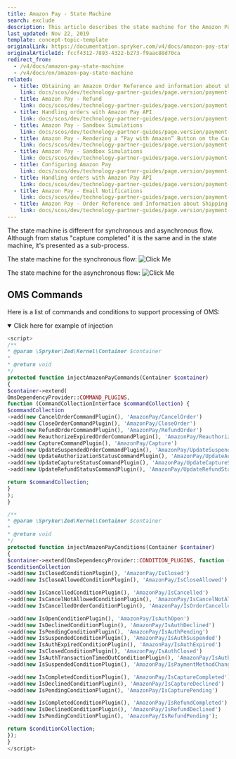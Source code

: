 ```yaml
---
title: Amazon Pay - State Machine
search: exclude
description: This article describes the state machine for the Amazon Pay module in Spryker Commerce OS.
last_updated: Nov 22, 2019
template: concept-topic-template
originalLink: https://documentation.spryker.com/v4/docs/amazon-pay-state-machine
originalArticleId: fccf4312-7893-4322-b273-f9aac88d70ca
redirect_from:
  - /v4/docs/amazon-pay-state-machine
  - /v4/docs/en/amazon-pay-state-machine
related:
  - title: Obtaining an Amazon Order Reference and information about shipping addresses
    link: docs/scos/dev/technology-partner-guides/page.version/payment-partners/amazon-pay/obtaining-an-amazon-order-reference-and-information-about-shipping-addresses.html
  - title: Amazon Pay - Refund
    link: docs/scos/dev/technology-partner-guides/page.version/payment-partners/amazon-pay/legacy-demoshop-integration/amazon-pay-refund.html
  - title: Handling orders with Amazon Pay API
    link: docs/scos/dev/technology-partner-guides/page.version/payment-partners/amazon-pay/handling-orders-with-amazon-pay-api.html
  - title: Amazon Pay - Sandbox Simulations
    link: docs/scos/dev/technology-partner-guides/page.version/payment-partners/amazon-pay/legacy-demoshop-integration/amazon-pay-sandbox-simulations.html
  - title: Amazon Pay - Rendering a “Pay with Amazon” Button on the Cart Page
    link: docs/scos/dev/technology-partner-guides/page.version/payment-partners/amazon-pay/legacy-demoshop-integration/amazon-pay-rendering-a-pay-with-amazon-button-on-the-cart-page.html
  - title: Amazon Pay - Sandbox Simulations
    link: docs/scos/dev/technology-partner-guides/page.version/payment-partners/amazon-pay/amazon-pay-sandbox-simulations.html
  - title: Configuring Amazon Pay
    link: docs/scos/dev/technology-partner-guides/page.version/payment-partners/amazon-pay/configuring-amazon-pay.html
  - title: Handling orders with Amazon Pay API
    link: docs/scos/dev/technology-partner-guides/page.version/payment-partners/amazon-pay/legacy-demoshop-integration/legacy-demoshop-handling-orders-with-amazon-pay-api.html
  - title: Amazon Pay - Email Notifications
    link: docs/scos/dev/technology-partner-guides/page.version/payment-partners/amazon-pay/legacy-demoshop-integration/amazon-pay-email-notifications.html
  - title: Amazon Pay - Order Reference and Information about Shipping Addresses
    link: docs/scos/dev/technology-partner-guides/page.version/payment-partners/amazon-pay/legacy-demoshop-integration/amazon-pay-order-reference-and-information-about-shipping-addresses.html
---
```


The state machine is different for synchronous and asynchronous flow. Although from status "capture completed" it is the same and in the state machine, it's presented as a sub-process.

The state machine for the synchronous flow:
![Click Me](https://spryker.s3.eu-central-1.amazonaws.com/docs/Technology+Partners/Payment+Partners/Amazon+Pay/sync.png) 

The state machine for the asynchronous flow:
![Click Me](https://spryker.s3.eu-central-1.amazonaws.com/docs/Technology+Partners/Payment+Partners/Amazon+Pay/async.png) 

## OMS Commands

Here is a list of commands and conditions to support processing of OMS:
<details open>
 <summary markdown='span'>Click here for example of injection</summary>

 ```php
 <script>
 /**
 * @param \Spryker\Zed\Kernel\Container $container
 *
 * @return void
 */
 protected function injectAmazonPayCommands(Container $container)
 {
 $container->extend(
 OmsDependencyProvider::COMMAND_PLUGINS,
 function (CommandCollectionInterface $commandCollection) {
 $commandCollection
 ->add(new CancelOrderCommandPlugin(), 'AmazonPay/CancelOrder')
 ->add(new CloseOrderCommandPlugin(), 'AmazonPay/CloseOrder')
 ->add(new RefundOrderCommandPlugin(), 'AmazonPay/RefundOrder')
 ->add(new ReauthorizeExpiredOrderCommandPlugin(), 'AmazonPay/ReauthorizeExpiredOrder')
 ->add(new CaptureCommandPlugin(), 'AmazonPay/Capture')
 ->add(new UpdateSuspendedOrderCommandPlugin(), 'AmazonPay/UpdateSuspendedOrder')
 ->add(new UpdateAuthorizationStatusCommandPlugin(), 'AmazonPay/UpdateAuthorizationStatus')
 ->add(new UpdateCaptureStatusCommandPlugin(), 'AmazonPay/UpdateCaptureStatus')
 ->add(new UpdateRefundStatusCommandPlugin(), 'AmazonPay/UpdateRefundStatus');

 return $commandCollection;
 }
 );
 }

 /**
 * @param \Spryker\Zed\Kernel\Container $container
 *
 * @return void
 */
 protected function injectAmazonPayConditions(Container $container)
 {
 $container->extend(OmsDependencyProvider::CONDITION_PLUGINS, function (ConditionCollectionInterface $conditionCollection) {
 $conditionCollection
 ->add(new IsClosedConditionPlugin(), 'AmazonPay/IsClosed')
 ->add(new IsCloseAllowedConditionPlugin(), 'AmazonPay/IsCloseAllowed')

 ->add(new IsCancelledConditionPlugin(), 'AmazonPay/IsCancelled')
 ->add(new IsCancelNotAllowedConditionPlugin(), 'AmazonPay/IsCancelNotAllowed')
 ->add(new IsCancelledOrderConditionPlugin(), 'AmazonPay/IsOrderCancelled')

 ->add(new IsOpenConditionPlugin(), 'AmazonPay/IsAuthOpen')
 ->add(new IsDeclinedConditionPlugin(), 'AmazonPay/IsAuthDeclined')
 ->add(new IsPendingConditionPlugin(), 'AmazonPay/IsAuthPending')
 ->add(new IsSuspendedConditionPlugin(), 'AmazonPay/IsAuthSuspended')
 ->add(new IsAuthExpiredConditionPlugin(), 'AmazonPay/IsAuthExpired')
 ->add(new IsClosedConditionPlugin(), 'AmazonPay/IsAuthClosed')
 ->add(new IsAuthTransactionTimedOutConditionPlugin(), 'AmazonPay/IsAuthTransactionTimedOut')
 ->add(new IsSuspendedConditionPlugin(), 'AmazonPay/IsPaymentMethodChanged')

 ->add(new IsCompletedConditionPlugin(), 'AmazonPay/IsCaptureCompleted')
 ->add(new IsDeclinedConditionPlugin(), 'AmazonPay/IsCaptureDeclined')
 ->add(new IsPendingConditionPlugin(), 'AmazonPay/IsCapturePending')

 ->add(new IsCompletedConditionPlugin(), 'AmazonPay/IsRefundCompleted')
 ->add(new IsDeclinedConditionPlugin(), 'AmazonPay/IsRefundDeclined')
 ->add(new IsPendingConditionPlugin(), 'AmazonPay/IsRefundPending');

 return $conditionCollection;
 });
 }
 </script>
 ```
<br>
</details>
